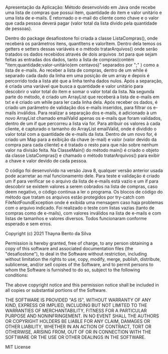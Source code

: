 Apresentação da Aplicação: Método desenvolvido em Java onde recebe uma lista de compras que possui item, quantidade do item e valor unitário e uma lista de e-mails. É retornado o e-mail do cliente como chave e o valor que cada pessoa deverá pagar (valor total da lista divido pela quantidade de pessoas).

Dentro do package desafiostone foi criada a classe ListaCompras(), onde receberá os parâmetros itens, quantItens e valorItem. Dentro dela temos os getters e setters dessas variáveis e o método tratarArquivos() onde serão tratados os dados recebidos através de dois arquivos .txt para que sejam feitas as entradas dos dados, tanto a lista de compras(contém "item;quantidade;valor-unitário(em centavos)" separados por ";" ) como a lista de e-mails. 
Ao receber a lista de compras, dentro de um while é separado cada dado da linha em uma posição de um array e depois é percorrido toda a lista até que a linha tenha dados nulos. Após a separação, é criada uma variável que busca a quantidade e valor unitário para descobrir o valor total do item e somar o valor total da lista. 
Na segunda parte do método, é criado um ArrayList que receberá a lista de e-mails em txt e é criado um while para ler cada linha dela. Após receber os dados, é criado um parâmetro de validação dos e-mails inseridos, para filtrar os e-mails inválidos. 
Para realizar a separação dos e-mails, é  adicionado à um novo ArrayList chamado emailValid apenas os e-mails que foram validados, dentro de um if  que percorreu a lista via for.
Para atribuir os valores à cada cliente, é capturado o tamanho do ArrayList emailValid, onde é dividido o valor total com a quantidade de e-mails da lista. 
Dentro de um novo for, é criado um Map para a exibição da chave (e-mail) e valor (valor devido da compra para cada cliente) e é tratado o resto para que não sobre nenhum valor na divisão feita. 
Na ClasseMain() do método main() é criado o objeto da classe ListaCompras() e chamado o método tratarArquivos() para exibir a chave e valor devido de cada pessoa.

O código foi desenvolvido na versão Java 8, qualquer versão anterior usada pode acarretar ao mal funcionamento dele. 
Para teste e validação é criado um if para verificar se o arquivo da lista de e-mails está vazio e um if para descobrir se existem valores a serem cobrados na lista de compras, caso deem negativo, o código continua a ler o programa. Os blocos de código do método que tratam os arquivos estão protegidos por try-catch com FileNotFoundException onde é exibida uma mensagem caso haja problemas com o arquivo indicado.
Foi realizado o teste com listas vazias (tanto de compras como de e-mails), com valores inválidos na lista de e-mails e  com listas de tamanhos e valores diversos. Todos funcionaram conforme esperado e sem erros. 

Copyright (c) 2021 Thayna Bento da Silva

Permission is hereby granted, free of charge, to any person obtaining a copy of this software and associated documentation files (the "desafiostone"), to deal in the Software without restriction, including without limitation the rights to use, copy, modify, merge, publish, distribute, sublicense, and/or sell copies of the Software, and to permit persons to whom the Software is furnished to do so, subject to the following conditions:

The above copyright notice and this permission notice shall be included in all copies or substantial portions of the Software.

THE SOFTWARE IS PROVIDED "AS IS", WITHOUT WARRANTY OF ANY KIND, EXPRESS OR IMPLIED, INCLUDING BUT NOT LIMITED TO THE WARRANTIES OF MERCHANTABILITY, FITNESS FOR A PARTICULAR PURPOSE AND NONINFRINGEMENT. IN NO EVENT SHALL THE AUTHORS OR COPYRIGHT HOLDERS BE LIABLE FOR ANY CLAIM, DAMAGES OR OTHER LIABILITY, WHETHER IN AN ACTION OF CONTRACT, TORT OR OTHERWISE, ARISING FROM, OUT OF OR IN CONNECTION WITH THE SOFTWARE OR THE USE OR OTHER DEALINGS IN THE SOFTWARE.

MIT License 


